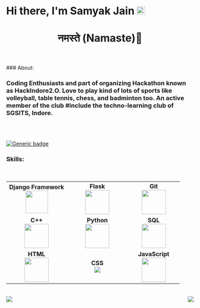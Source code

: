 <h1> Hi there, I'm Samyak Jain <img src="https://github.com/TheDudeThatCode/TheDudeThatCode/blob/master/Assets/Hi.gif" width="22px"></h1>

<!--
**Samyak2607/Samyak2607** is a ✨ _special_ ✨ repository because its `README.md` (this file) appears on your GitHub profile.

Here are some ideas to get you started:

- 🔭 I’m currently working on ...
- 🌱 I’m currently learning 
- 👯 I’m looking to collaborate on github.com/Samyak2607
- 🤔 I’m looking for help with ...
- 💬 Ask me about ...
- 📫 How to reach me: ...
- 😄 Pronouns: ...
- ⚡ Fun fact: ...
-->
<h1 align="center">नमस्ते (Namaste)🙏</h1>
<br>
<br>
### About:

<br>
<h3> Coding Enthusiasts and part of organizing Hackathon known as HackIndore2.O. Love to play kind of lots of sports like volleyball, table tennis, chess, and badminton too. An active member of the club #include the techno-learning club of SGSITS, Indore.</h3>
<br>
<br>
 

[![Generic badge](https://img.shields.io/badge/Resume%3F-Here-<green>.svg)](https://drive.google.com/file/d/16s7ao6G6uVWXQTSM738Sy3cM0D44boch/view?usp=sharing)



### Skills:

<br>
<table>
<tbody>
<tr>

<td align="center" width="35%">
<span><b><center>Django Framework</center></b></span>
<img height=60px src="https://img.icons8.com/ios-filled/50/000000/django.png"> 
</td>

<td align="center" width="35%">
<span><b><center>Flask</center></b></span> 
<img height=65px src="https://miro.medium.com/max/640/1*XzIRJGujfqAiOV2EIQgR_Q.png"> 
</td>

<td align="center" width="35%">
<span><b><center>Git</center></b></span> 
<img height=65px src="https://img.icons8.com/ios-glyphs/2x/github-2.png"> 
</td>




</tr>


<tr>


<td align="center" width="35%">
<span><b><center>C++</center></b></span> 
<img height=65px src="https://isocpp.org/assets/images/cpp_logo.png"> 
</td>


<td align="center" width="35%">
<span><b><center>Python</center></b></span> 
<img height=65px src="https://img.icons8.com/color/2x/python.png"> 
</td>

<td align="center" width="35%">
<span><b><center>SQL</center></b></span> 
<img height=65px src="https://img.icons8.com/ios-filled/2x/sql.png"> 
</td>

</tr>

<tr>
<td align="center" width="35%">
<span><b><center>HTML</center></b></span> 
<img height=65px src="https://img.icons8.com/color/2x/html-5.png"> 
</td>

<td align="center" width="35%">
<span><b><center>CSS</center></b></span> 
<img src="https://img.icons8.com/dusk/64/000000/css3.png">
</td>

<td align="center" width="35%">
<span><b><center>JavaScript</center></b></span> 
<img height=65px src="https://img.icons8.com/color/2x/javascript.png"> 
</td>

</tr>

</tbody>
</table>
</br>

<img align="left" src="https://github-readme-stats.vercel.app/api?username=Samyak2607&theme=tokyonight&show_icons=true" />

<img align="right" src="https://github-readme-stats.vercel.app/api/top-langs/?username=Samyak2607&theme=tokyonight&show_icons=true" />
